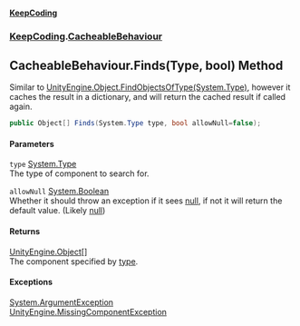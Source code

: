 #### [KeepCoding](index.md 'index')
### [KeepCoding](KeepCoding.md 'KeepCoding').[CacheableBehaviour](KeepCoding_CacheableBehaviour.md 'KeepCoding.CacheableBehaviour')
## CacheableBehaviour.Finds(Type, bool) Method
Similar to [UnityEngine.Object.FindObjectsOfType(System.Type)](https://docs.microsoft.com/en-us/dotnet/api/UnityEngine.Object.FindObjectsOfType#UnityEngine_Object_FindObjectsOfType_System_Type_ 'UnityEngine.Object.FindObjectsOfType(System.Type)'), however it caches the result in a dictionary, and will return the cached result if called again.  
```csharp
public Object[] Finds(System.Type type, bool allowNull=false);
```
#### Parameters
<a name='KeepCoding_CacheableBehaviour_Finds(System_Type_bool)_type'></a>
`type` [System.Type](https://docs.microsoft.com/en-us/dotnet/api/System.Type 'System.Type')  
The type of component to search for.
  
<a name='KeepCoding_CacheableBehaviour_Finds(System_Type_bool)_allowNull'></a>
`allowNull` [System.Boolean](https://docs.microsoft.com/en-us/dotnet/api/System.Boolean 'System.Boolean')  
Whether it should throw an exception if it sees [null](https://docs.microsoft.com/en-us/dotnet/csharp/language-reference/keywords/null 'https://docs.microsoft.com/en-us/dotnet/csharp/language-reference/keywords/null'), if not it will return the default value. (Likely [null](https://docs.microsoft.com/en-us/dotnet/csharp/language-reference/keywords/null 'https://docs.microsoft.com/en-us/dotnet/csharp/language-reference/keywords/null'))
  
#### Returns
[UnityEngine.Object](https://docs.microsoft.com/en-us/dotnet/api/UnityEngine.Object 'UnityEngine.Object')[[]](https://docs.microsoft.com/en-us/dotnet/api/System.Array 'System.Array')  
The component specified by [type](KeepCoding_CacheableBehaviour_Finds(System_Type_bool).md#KeepCoding_CacheableBehaviour_Finds(System_Type_bool)_type 'KeepCoding.CacheableBehaviour.Finds(System.Type, bool).type').
#### Exceptions
[System.ArgumentException](https://docs.microsoft.com/en-us/dotnet/api/System.ArgumentException 'System.ArgumentException')  
[UnityEngine.MissingComponentException](https://docs.microsoft.com/en-us/dotnet/api/UnityEngine.MissingComponentException 'UnityEngine.MissingComponentException')  
